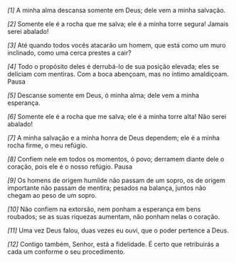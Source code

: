 *[1]* A minha alma descansa somente em Deus; dele vem a minha salvação.

*[2]* Somente ele é a rocha que me salva; ele é a minha torre segura! Jamais serei abalado!

*[3]* Até quando todos vocês atacarão um homem, que está como um muro inclinado, como uma cerca prestes a cair?

*[4]* Todo o propósito deles é derrubá-lo de sua posição elevada; eles se deliciam com mentiras. Com a boca abençoam, mas no íntimo amaldiçoam. Pausa

*[5]* Descanse somente em Deus, ó minha alma; dele vem a minha esperança.

*[6]* Somente ele é a rocha que me salva; ele é a minha torre alta! Não serei abalado!

*[7]* A minha salvação e a minha honra de Deus dependem; ele é a minha rocha firme, o meu refúgio.

*[8]* Confiem nele em todos os momentos, ó povo; derramem diante dele o coração, pois ele é o nosso refúgio. Pausa

*[9]* Os homens de origem humilde não passam de um sopro, os de origem importante não passam de mentira; pesados na balança, juntos não chegam ao peso de um sopro.

*[10]* Não confiem na extorsão, nem ponham a esperança em bens roubados; se as suas riquezas aumentam, não ponham nelas o coração.

*[11]* Uma vez Deus falou, duas vezes eu ouvi, que o poder pertence a Deus.

*[12]* Contigo também, Senhor, está a fidelidade. É certo que retribuirás a cada um conforme o seu procedimento.

